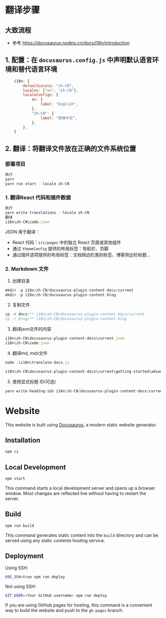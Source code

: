 # 翻译步骤

## 大致流程

- 参考 https://docusaurus.nodejs.cn/docs/i18n/introduction

## 1. 配置：在 `docusaurus.config.js` 中声明默认语言环境和替代语言环境

```js
	i18n: {
		defaultLocale: "zh-CN",
		locales: ["en", "zh-CN"],
		localeConfigs: {
			en: {
				label: "English",
			},
			"zh-CN": {
				label: "简体中文",
			},
		},
	}
```

## 2. 翻译：将翻译文件放在正确的文件系统位置

### 部署项目

```js
执行
yarn
yarn run start --locale zh-CN
```

### 1. 翻译React 代码和插件数据

```js
执行
yarn write-translations --locale zh-CN
翻译
i18n\zh-CN\code.json
```

JSON 用于翻译：

- React 代码：`src/pages` 中的独立 React 页面或其他组件
- 通过 `themeConfig` 提供的布局标签：导航栏、页脚
- 通过插件选项提供的布局标签：文档侧边栏类别标签、博客侧边栏标题...

###  2. Markdown 文件

1. 创建目录

```js
mkdir -p i18n/zh-CN/docusaurus-plugin-content-docs/current
mkdir -p i18n/zh-CN/docusaurus-plugin-content-blog
```

2. 复制文件

```js
cp -r docs/** i18n/zh-CN/docusaurus-plugin-content-docs/current
cp -r blog/** i18n/zh-CN/docusaurus-plugin-content-blog
```

3. 翻译json文件的内容

```js
i18n\zh-CN\docusaurus-plugin-content-docs\current.json
i18n\zh-CN\code.json
```

4. 翻译md, mdx文件

```js
node .\i18n\translate-docs.js

i18n\zh-CN\docusaurus-plugin-content-docs\current\getting-started\advanced-topics\env-configuration.md , 文件比较大, 优先手动翻译
```

5. 使用显式标题 ID(可选)

  ```js
yarn write-heading-ids i18n/zh-CN/docusaurus-plugin-content-docs/current
  ```


# Website

This website is built using [Docusaurus](https://docusaurus.io/), a modern static website generator.

## Installation

```sh
npm ci
```

## Local Development

```sh
npm start
```

This command starts a local development server and opens up a browser window. Most changes are reflected live without having to restart the server.

## Build

```sh
npm run build
```

This command generates static content into the `build` directory and can be served using any static contents hosting service.

## Deployment

Using SSH:

```sh
USE_SSH=true npm run deploy
```

Not using SSH:

```sh
GIT_USER=<Your GitHub username> npm run deploy
```

If you are using GitHub pages for hosting, this command is a convenient way to build the website and push to the `gh-pages` branch.
